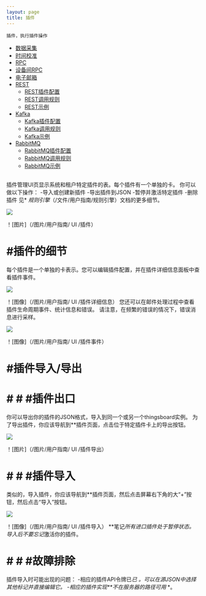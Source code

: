 ```yaml
---
layout: page
title: 插件
---
```


	插件，执行插件操作

- [数据采集](#数据采集)
- [时间校准](#时间校准)
- [RPC](#RPC)
- [设备间RPC](#设备间RPC)
- [电子邮箱](#电子邮箱)
- [REST](#REST)
	- [REST插件配置](#REST插件配置)
	- [REST调用规则](#REST调用规则)
	- [REST示例](#REST示例)
- [Kafka](#Kafka)
	- [Kafka插件配置](#Kafka插件配置)
	- [Kafka调用规则](#Kafka调用规则)
	- [Kafka示例](#Kafka示例)
- [RabbitMQ](#RabbitMQ)
	- [RabbitMQ插件配置](#RabbitMQ插件配置)
	- [RabbitMQ调用规则](#RabbitMQ调用规则)
	- [RabbitMQ示例](#RabbitMQ示例)

##
插件管理UI页显示系统和租户特定插件的表。每个插件有一个单独的卡。
你可以做以下操作：
-导入或创建新插件
-导出插件到JSON
-暂停并激活特定插件
-删除插件
见* *规则引擎*（/文件/用户指南/规则引擎）文档的更多细节。

![](http://help.gzhaibaogd.com/images/user-guide/ui/plugins.png)

！[图片]（/图片/用户指南/ UI /插件）
# #插件的细节
每个插件是一个单独的卡表示。您可以编辑插件配置，并在插件详细信息面板中查看插件事件。

![](http://help.gzhaibaogd.com/images/user-guide/ui/plugin-details.png)

！[图像]（/图片/用户指南/ UI /插件详细信息）
您还可以在邮件处理过程中查看插件生命周期事件、统计信息和错误。
请注意，在频繁的错误的情况下，错误消息进行采样。

![](http://help.gzhaibaogd.com/images/user-guide/ui/plugin-events.png)

！[图像]（/图片/用户指南/ UI /插件事件）
# #插件导入/导出
# # # #插件出口
你可以导出你的插件的JSON格式，导入到同一个或另一个thingsboard实例。
为了导出插件，你应该导航到**插件页面，点击位于特定插件卡上的导出按钮。

![](http://help.gzhaibaogd.com/images/user-guide/ui/plugin-export.png)

！[图片]（/图片/用户指南/ UI /插件导出）
# # # #插件导入
类似的，导入插件，你应该导航到**插件页面，然后点击屏幕右下角的大“+”按钮，然后点击“导入”按钮。

![](http://help.gzhaibaogd.com/images/user-guide/ui/plugin-import.png)

！[图像]（/图片/用户指南/ UI /插件导入）
**笔记*所有进口插件处于暂停状态。导入后不要忘记*激活你的插件。
# # # #故障排除
插件导入时可能出现的问题：
-相应的插件API令牌已*已* *。可以在源JSON中选择其他标记并直接编辑它。
-相应的插件实现**不在服务器的路径可用* *。


